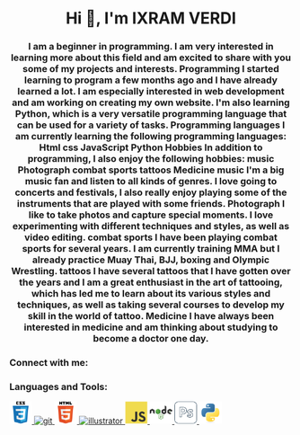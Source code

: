 <h1 align="center">Hi 👋, I'm IXRAM VERDI</h1>
<h3 align="center">I am a beginner in programming. I am very interested in learning more about this field and am excited to share with you some of my projects and interests. Programming I started learning to program a few months ago and I have already learned a lot. I am especially interested in web development and am working on creating my own website. I'm also learning Python, which is a very versatile programming language that can be used for a variety of tasks. Programming languages I am currently learning the following programming languages: Html css JavaScript Python Hobbies In addition to programming, I also enjoy the following hobbies: music Photograph combat sports tattoos Medicine music I'm a big music fan and listen to all kinds of genres. I love going to concerts and festivals, I also really enjoy playing some of the instruments that are played with some friends. Photograph I like to take photos and capture special moments. I love experimenting with different techniques and styles, as well as video editing. combat sports I have been playing combat sports for several years. I am currently training MMA but I already practice Muay Thai, BJJ, boxing and Olympic Wrestling. tattoos I have several tattoos that I have gotten over the years and I am a great enthusiast in the art of tattooing, which has led me to learn about its various styles and techniques, as well as taking several courses to develop my skill in the world of tattoo. Medicine I have always been interested in medicine and am thinking about studying to become a doctor one day.</h3>

<h3 align="left">Connect with me:</h3>
<p align="left">
</p>

<h3 align="left">Languages and Tools:</h3>
<p align="left"> <a href="https://www.w3schools.com/css/" target="_blank" rel="noreferrer"> <img src="https://raw.githubusercontent.com/devicons/devicon/master/icons/css3/css3-original-wordmark.svg" alt="css3" width="40" height="40"/> </a> <a href="https://git-scm.com/" target="_blank" rel="noreferrer"> <img src="https://www.vectorlogo.zone/logos/git-scm/git-scm-icon.svg" alt="git" width="40" height="40"/> </a> <a href="https://www.w3.org/html/" target="_blank" rel="noreferrer"> <img src="https://raw.githubusercontent.com/devicons/devicon/master/icons/html5/html5-original-wordmark.svg" alt="html5" width="40" height="40"/> </a> <a href="https://www.adobe.com/in/products/illustrator.html" target="_blank" rel="noreferrer"> <img src="https://www.vectorlogo.zone/logos/adobe_illustrator/adobe_illustrator-icon.svg" alt="illustrator" width="40" height="40"/> </a> <a href="https://developer.mozilla.org/en-US/docs/Web/JavaScript" target="_blank" rel="noreferrer"> <img src="https://raw.githubusercontent.com/devicons/devicon/master/icons/javascript/javascript-original.svg" alt="javascript" width="40" height="40"/> </a> <a href="https://nodejs.org" target="_blank" rel="noreferrer"> <img src="https://raw.githubusercontent.com/devicons/devicon/master/icons/nodejs/nodejs-original-wordmark.svg" alt="nodejs" width="40" height="40"/> </a> <a href="https://www.photoshop.com/en" target="_blank" rel="noreferrer"> <img src="https://raw.githubusercontent.com/devicons/devicon/master/icons/photoshop/photoshop-line.svg" alt="photoshop" width="40" height="40"/> </a> <a href="https://www.python.org" target="_blank" rel="noreferrer"> <img src="https://raw.githubusercontent.com/devicons/devicon/master/icons/python/python-original.svg" alt="python" width="40" height="40"/> </a> </p>
